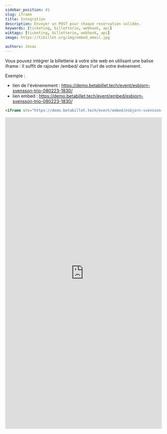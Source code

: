 ```yaml
---
sidebar_position: 41
slug: iframe
title: Integration
description: Envoyer un POST pour chaque reservation validée.
keywords: [ticketing, billetterie, webhook, api]
wiktags: [ticketing, billetterie, webhook, api]
image: https://tibillet.org/img/embed_email.jpg

authors: Jonas
---
```


Vous pouvez intégrer la billetterie à votre site web en utilisant une balise iframe : Il suffit de rajouter /embed/ dans l'url de votre évènement.

Exemple : 
- lien de l'évènenement : https://demo.betabillet.tech/event/esbjorn-svensson-trio-080223-1830/
- lien embed : https://demo.betabillet.tech/event/embed/esbjorn-svensson-trio-080223-1830/

```html title="iframe"
<iframe src="https://demo.betabillet.tech/event/embed/esbjorn-svensson-trio-080223-1830/" width="100%" height="1000px" frameborder="0"></iframe>
```

<iframe src="https://demo.betabillet.tech/event/embed/esbjorn-svensson-trio-080223-1830/" width="100%" height="1000px" frameborder="0"></iframe>

